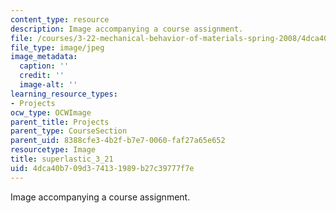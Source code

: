 ```yaml
---
content_type: resource
description: Image accompanying a course assignment.
file: /courses/3-22-mechanical-behavior-of-materials-spring-2008/4dca40b709d374131989b27c39777f7e_superlastic_3_21.jpg
file_type: image/jpeg
image_metadata:
  caption: ''
  credit: ''
  image-alt: ''
learning_resource_types:
- Projects
ocw_type: OCWImage
parent_title: Projects
parent_type: CourseSection
parent_uid: 8388cfe3-4b2f-b7e7-0060-faf27a65e652
resourcetype: Image
title: superlastic_3_21
uid: 4dca40b7-09d3-7413-1989-b27c39777f7e
---
```

Image accompanying a course assignment.

